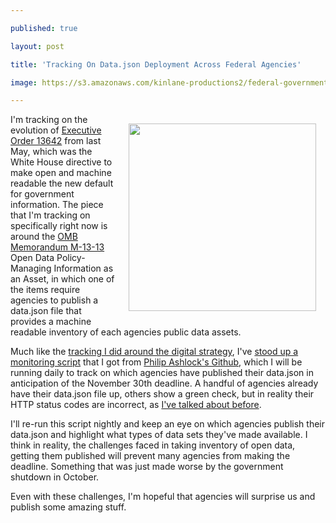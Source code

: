 ---
published: true
layout: post
title: 'Tracking On Data.json Deployment Across Federal Agencies'
image: https://s3.amazonaws.com/kinlane-productions2/federal-government/FDA_-_Data.png
---

<p><a href="http://data.json.monitor.publicprivatesector.org/"><img style="padding: 15px;" src="https://s3.amazonaws.com/kinlane-productions2/federal-government/FDA_-_Data.png" alt="" width="300" align="right" /></a>
<p>I'm tracking on the evolution of <a href="https://www.whitehouse.gov/the-press-office/2013/05/09/executive-order-making-open-and-machine-readable-new-default-government">Executive Order 13642</a> from last May, which was the White House directive to make open and machine readable the new default for government information. The piece that I'm tracking on specifically right now is around the <a href="https://project-open-data.github.io/policy-memo">OMB Memorandum M-13-13</a> Open Data Policy-Managing Information as an Asset, in which one of the items require agencies to publish a data.json file that provides a machine readable inventory of each agencies public data assets.
<p>Much like the <a href="http://apievangelist.com/2012/08/21/11-more-federal-departments-and-agencies-have-published-their-api-digital-strategies/">tracking I did around the digital strategy</a>, I've <a href="http://data.json.monitor.publicprivatesector.org/">stood up a monitoring script</a> that I got from <a href="https://github.com/philipashlock/farm-server">Philip Ashlock's Github</a>, which I will be running daily to track on which agencies have published their data.json in anticipation of the November 30th deadline. A handful of agencies already have their data.json file up, others show a green check, but in reality their HTTP status codes are incorrect, as <a href="http://kinlane.com/2013/11/06/knowing-your-http-status-codes-in-federal-government/">I've talked about before</a>.
<p>I'll re-run this script nightly and keep an eye on which agencies publish their data.json and highlight what types of data sets they've made available. I think in reality, the challenges faced in taking inventory of open data, getting them published will prevent many agencies from making the deadline. Something that was just made worse by the government shutdown in October.
<p>Even with these challenges, I'm hopeful that agencies will surprise us and publish some amazing stuff.

